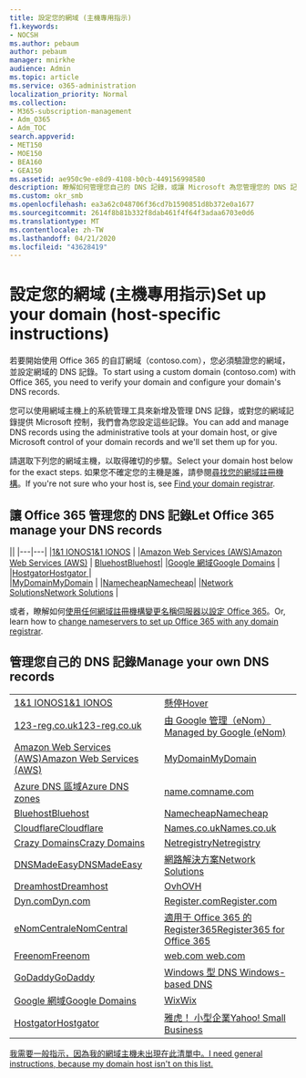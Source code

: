 ```yaml
---
title: 設定您的網域 (主機專用指示)
f1.keywords:
- NOCSH
ms.author: pebaum
author: pebaum
manager: mnirkhe
audience: Admin
ms.topic: article
ms.service: o365-administration
localization_priority: Normal
ms.collection:
- M365-subscription-management
- Adm_O365
- Adm_TOC
search.appverid:
- MET150
- MOE150
- BEA160
- GEA150
ms.assetid: ae950c9e-e8d9-4108-b0cb-449156998580
description: 瞭解如何管理您自己的 DNS 記錄，或讓 Microsoft 為您管理您的 DNS 記錄。
ms.custom: okr_smb
ms.openlocfilehash: ea3a62c048706f36cd7b1590851d8b372e0a1677
ms.sourcegitcommit: 2614f8b81b332f8dab461f4f64f3adaa6703e0d6
ms.translationtype: MT
ms.contentlocale: zh-TW
ms.lasthandoff: 04/21/2020
ms.locfileid: "43628419"
---
```

# <a name="set-up-your-domain-host-specific-instructions"></a><span data-ttu-id="a7194-103">設定您的網域 (主機專用指示)</span><span class="sxs-lookup"><span data-stu-id="a7194-103">Set up your domain (host-specific instructions)</span></span>

<span data-ttu-id="a7194-104">若要開始使用 Office 365 的自訂網域（contoso.com），您必須驗證您的網域，並設定網域的 DNS 記錄。</span><span class="sxs-lookup"><span data-stu-id="a7194-104">To start using a custom domain (contoso.com) with Office 365, you need to verify your domain and configure your domain's DNS records.</span></span> 
  
<span data-ttu-id="a7194-105">您可以使用網域主機上的系統管理工具來新增及管理 DNS 記錄，或對您的網域記錄提供 Microsoft 控制，我們會為您設定這些記錄。</span><span class="sxs-lookup"><span data-stu-id="a7194-105">You can add and manage DNS records using the administrative tools at your domain host, or give Microsoft control of your domain records and we'll set them up for you.</span></span>
  
<span data-ttu-id="a7194-106">請選取下列您的網域主機，以取得確切的步驟。</span><span class="sxs-lookup"><span data-stu-id="a7194-106">Select your domain host below for the exact steps.</span></span> <span data-ttu-id="a7194-107">如果您不確定您的主機是誰，請參閱[尋找您的網域註冊機構](find-your-domain-registrar.md)。</span><span class="sxs-lookup"><span data-stu-id="a7194-107">If you're not sure who your host is, see [Find your domain registrar](find-your-domain-registrar.md).</span></span>
  

## <a name="let-office-365-manage-your-dns-records"></a><span data-ttu-id="a7194-108">讓 Office 365 管理您的 DNS 記錄</span><span class="sxs-lookup"><span data-stu-id="a7194-108">Let Office 365 manage your DNS records</span></span>

||
|---|---|
|[<span data-ttu-id="a7194-109">1&1 IONOS</span><span class="sxs-lookup"><span data-stu-id="a7194-109">1&1 IONOS</span></span>](../dns/change-nameservers-at-1-1-internet.md) |
|[<span data-ttu-id="a7194-110">Amazon Web Services (AWS)</span><span class="sxs-lookup"><span data-stu-id="a7194-110">Amazon Web Services (AWS)</span></span>](../dns/change-nameservers-at-aws.md) |
 [<span data-ttu-id="a7194-111">Bluehost</span><span class="sxs-lookup"><span data-stu-id="a7194-111">Bluehost</span></span>](../dns/change-nameservers-at-bluehost.md)|
|[<span data-ttu-id="a7194-112">Google 網域</span><span class="sxs-lookup"><span data-stu-id="a7194-112">Google   Domains</span></span>](../dns/change-nameservers-at-google-domains.md) |
|[<span data-ttu-id="a7194-113">Hostgator</span><span class="sxs-lookup"><span data-stu-id="a7194-113">Hostgator   </span></span>](../dns/change-nameservers-at-hostgator.md)  |  
|[<span data-ttu-id="a7194-114">MyDomain</span><span class="sxs-lookup"><span data-stu-id="a7194-114">MyDomain</span></span>](../dns/change-nameservers-at-mydomain.md) | 
|[<span data-ttu-id="a7194-115">Namecheap</span><span class="sxs-lookup"><span data-stu-id="a7194-115">Namecheap</span></span>](../dns/change-nameservers-at-namecheap.md)|
|[<span data-ttu-id="a7194-116">Network Solutions</span><span class="sxs-lookup"><span data-stu-id="a7194-116">Network Solutions</span></span>](../dns/change-nameservers-at-network-solutions.md) |  

<span data-ttu-id="a7194-117">或者，瞭解如何[使用任何網域註冊機構變更名稱伺服器以設定 Office 365](change-nameservers-at-any-domain-registrar.md)。</span><span class="sxs-lookup"><span data-stu-id="a7194-117">Or, learn how to [change nameservers to set up Office 365 with any domain registrar](change-nameservers-at-any-domain-registrar.md).</span></span>

## <a name="manage-your-own-dns-records"></a><span data-ttu-id="a7194-118">管理您自己的 DNS 記錄</span><span class="sxs-lookup"><span data-stu-id="a7194-118">Manage your own DNS records</span></span>

|                           |                          |
|---------------------------|--------------------------|
| [<span data-ttu-id="a7194-119">1&1 IONOS</span><span class="sxs-lookup"><span data-stu-id="a7194-119">1&1 IONOS</span></span>](../dns/create-dns-records-at-1-1-internet.md) | [<span data-ttu-id="a7194-120">懸停</span><span class="sxs-lookup"><span data-stu-id="a7194-120">Hover</span></span>](../dns/create-dns-records-at-hover.md) |
| [<span data-ttu-id="a7194-121">123-reg.co.uk</span><span class="sxs-lookup"><span data-stu-id="a7194-121">123-reg.co.uk</span></span>](../dns/create-dns-records-at-123-reg-co-uk.md) | [<span data-ttu-id="a7194-122">由 Google 管理（eNom）</span><span class="sxs-lookup"><span data-stu-id="a7194-122">Managed   by Google (eNom)</span></span>](../dns/create-dns-records-for-domain-managed-by-google-enom.md)|
| [<span data-ttu-id="a7194-123">Amazon Web Services (AWS)</span><span class="sxs-lookup"><span data-stu-id="a7194-123">Amazon Web Services (AWS)</span></span>](../dns/create-dns-records-at-aws.md) | [<span data-ttu-id="a7194-124">MyDomain</span><span class="sxs-lookup"><span data-stu-id="a7194-124">MyDomain</span></span>](../dns/create-dns-records-at-mydomain.md) |
| [<span data-ttu-id="a7194-125">Azure DNS 區域</span><span class="sxs-lookup"><span data-stu-id="a7194-125">Azure DNS zones</span></span>](../dns/create-dns-records-for-azure-dns-zones.md) | [<span data-ttu-id="a7194-126">name.com</span><span class="sxs-lookup"><span data-stu-id="a7194-126">name.com</span></span>](../dns/create-dns-records-at-name-com.md) |
| [<span data-ttu-id="a7194-127">Bluehost</span><span class="sxs-lookup"><span data-stu-id="a7194-127">Bluehost</span></span>](../dns/create-dns-records-at-bluehost.md) | [<span data-ttu-id="a7194-128">Namecheap</span><span class="sxs-lookup"><span data-stu-id="a7194-128">Namecheap</span></span>](../dns/create-dns-records-at-namecheap.md)|
| [<span data-ttu-id="a7194-129">Cloudflare</span><span class="sxs-lookup"><span data-stu-id="a7194-129">Cloudflare</span></span>](../dns/create-dns-records-at-cloudflare.md)| [<span data-ttu-id="a7194-130">Names.co.uk</span><span class="sxs-lookup"><span data-stu-id="a7194-130">Names.co.uk</span></span>](../dns/create-dns-records-at-names-co-uk.md) |
|  [<span data-ttu-id="a7194-131">Crazy Domains</span><span class="sxs-lookup"><span data-stu-id="a7194-131">Crazy Domains</span></span>](../dns/create-dns-records-at-crazy-domains.md)| [<span data-ttu-id="a7194-132">Netregistry</span><span class="sxs-lookup"><span data-stu-id="a7194-132">Netregistry</span></span>](../dns/create-dns-records-at-netregistry.md) |
|[<span data-ttu-id="a7194-133">DNSMadeEasy</span><span class="sxs-lookup"><span data-stu-id="a7194-133">DNSMadeEasy</span></span>](../dns/create-dns-records-at-dnsmadeeasy.md) | [<span data-ttu-id="a7194-134">網路解決方案</span><span class="sxs-lookup"><span data-stu-id="a7194-134">Network   Solutions</span></span>](../dns/create-dns-records-at-network-solutions.md) |
|[<span data-ttu-id="a7194-135">Dreamhost</span><span class="sxs-lookup"><span data-stu-id="a7194-135">Dreamhost</span></span>](../dns/create-dns-records-at-dreamhost.md)  | [<span data-ttu-id="a7194-136">Ovh</span><span class="sxs-lookup"><span data-stu-id="a7194-136">OVH</span></span>](../dns/create-dns-records-at-ovh.md) |
|  [<span data-ttu-id="a7194-137">Dyn.com</span><span class="sxs-lookup"><span data-stu-id="a7194-137">Dyn.com</span></span>](../dns/create-dns-records-at-dyn-com.md) | [<span data-ttu-id="a7194-138">Register.com</span><span class="sxs-lookup"><span data-stu-id="a7194-138">Register.com</span></span>](../dns/create-dns-records-at-register-com.md) |
| [<span data-ttu-id="a7194-139">eNomCentral</span><span class="sxs-lookup"><span data-stu-id="a7194-139">eNomCentral</span></span>](../dns/create-dns-records-at-enomcentral.md)| [<span data-ttu-id="a7194-140">適用于 Office 365 的 Register365</span><span class="sxs-lookup"><span data-stu-id="a7194-140">Register365 for Office 365</span></span>](../dns/create-dns-records-at-register365.md)  |
| [<span data-ttu-id="a7194-141">Freenom</span><span class="sxs-lookup"><span data-stu-id="a7194-141">Freenom</span></span>](../dns/create-dns-records-at-freenom.md) | [<span data-ttu-id="a7194-142">web.com</span><span class="sxs-lookup"><span data-stu-id="a7194-142"> web.com </span></span>](../dns/create-dns-records-at-web-com.md)|
|[<span data-ttu-id="a7194-143">GoDaddy</span><span class="sxs-lookup"><span data-stu-id="a7194-143">GoDaddy</span></span>](../dns/create-dns-records-at-godaddy.md)|[<span data-ttu-id="a7194-144">Windows 型 DNS</span><span class="sxs-lookup"><span data-stu-id="a7194-144"> Windows-based DNS</span></span>](../dns/create-dns-records-using-windows-based-dns.md)   |
| [<span data-ttu-id="a7194-145">Google 網域</span><span class="sxs-lookup"><span data-stu-id="a7194-145">Google Domains</span></span>](../dns/create-dns-records-at-google-domains.md) |[<span data-ttu-id="a7194-146">Wix</span><span class="sxs-lookup"><span data-stu-id="a7194-146">Wix</span></span>](../dns/create-dns-records-at-wix.md) |
|[<span data-ttu-id="a7194-147">Hostgator</span><span class="sxs-lookup"><span data-stu-id="a7194-147">Hostgator</span></span>](../dns/create-dns-records-at-hostgator.md)  | [<span data-ttu-id="a7194-148">雅虎！  小型企業</span><span class="sxs-lookup"><span data-stu-id="a7194-148">Yahoo!   Small Business</span></span>](../dns/create-dns-records-at-yahoo-small-business.md)  |

[<span data-ttu-id="a7194-149">我需要一般指示，因為我的網域主機未出現在此清單中。</span><span class="sxs-lookup"><span data-stu-id="a7194-149">I need general instructions, because my domain host isn't on this list. </span></span>](create-dns-records-at-any-dns-hosting-provider.md)
   
